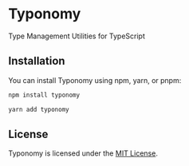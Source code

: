 # Typonomy
Type Management Utilities for TypeScript

## Installation

You can install Typonomy using npm, yarn, or pnpm:

```bash
npm install typonomy
```

```bash
yarn add typonomy
```

## License
Typonomy is licensed under the [MIT License](https://opensource.org/licenses/MIT).
